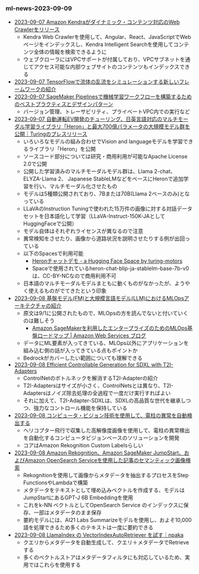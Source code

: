 ### ml-news-2023-09-09

- [2023-09-07 Amazon Kendraがダイナミック・コンテンツ対応のWeb Crawlerをリリース](https://aws.amazon.com/jp/about-aws/whats-new/2023/09/amazon-kendra-web-crawler-dynamic-content/)
  - Kendra Web Crawlerを使用して、Angular、React、JavaScriptでWebページをインデックスし、Kendra Intelligent Searchを使用してコンテンツ全体の情報を検索できるように
  - ウェブクローラにはVPCサポートが付属しており、VPCサブネットを通じてアクセス可能な内部ウェブサイトのコンテンツもインデックスできる
- [2023-09-07 TensorFlowで流体の乱流をシミュレーションする新しいフレームワークの紹介](https://blog.research.google/2023/09/a-novel-computational-fluid-dynamics.html)
- [2023-09-07 SageMaker Pipelinesで機械学習ワークフローを構築するためのベストプラクティスとデザインパターン](https://aws.amazon.com/jp/blogs/machine-learning/best-practices-and-design-patterns-for-building-machine-learning-workflows-with-amazon-sagemaker-pipelines/)
  - バージョン管理、トレーサビリティ、プライベートVPC内での実行など
- [2023-09-07 自動運転EV開発のチューリング、日英言語対応のマルチモーダル学習ライブラリ「Heron」と最大700億パラメータの大規模モデル群を公開｜Turingのプレスリリース](https://prtimes.jp/main/html/rd/p/000000034.000098132.html)
  - いろいろなモデルの組み合わせでVision and languageモデルを学習できるライブラリ「Heron」を公開
  - ソースコード部分については研究・商用利用が可能なApache License 2.0で公開
  - 公開した学習済みのマルチモーダルモデル群は、Llama 2-chat、ELYZA-Llama 2、 Japanese StableLMなどをベースにHeronで追加学習を行い、マルチモーダル化させたもの
  - モデルは5種類公開されており、7Bまたは70B(Llama 2ベースのみ)となっている
  - LLaVAのInstruction Tuningで使われた15万件の画像に対する対話データセットを日本語化して学習（LLaVA-Instruct-150K-JAとしてHuggingFaceで公開）
  - モデル自体はそれぞれライセンスが異なるので注意
  - 異常検知をさせたり、画像から道路状況を説明させたりする例が出回っている
  - 以下のSpacesで利用可能
    - [Heronチャットデモ - a Hugging Face Space by turing-motors](https://huggingface.co/spaces/turing-motors/heron_chat_blip)
    - Spaceで使用されているheron-chat-blip-ja-stablelm-base-7b-v0は、CC-BY-NCなので商用利用不可
  - 日本語のマルチモーダルモデルまともに動くものがなかったが、ようやく使えるものがでてきたという印象
- [2023-09-08 基盤モデル(FM)と大規模言語モデル(LLM)におけるMLOpsアーキテクチャの紹介](https://aws.amazon.com/jp/blogs/news/fmops-llmops-operationalize-generative-ai-and-differences-with-mlops/)
  - 原文は9/1に公開されたもので、MLOpsの方を読んでないと付いていくのは難しそう
    - [Amazon SageMakerを利用したエンタープライズのためのMLOps基盤ロードマップ | Amazon Web Services ブログ](https://aws.amazon.com/jp/blogs/news/mlops-foundation-roadmap-for-enterprises-with-amazon-sagemaker-jp/)
  - データにML要素が入ってきている、MLOps以外にアプリケーションを組み込む側の話が入ってきている点もポイントか
  - Bedrockがカバーしたい範囲についても理解できる
- [2023-09-08 Efficient Controllable Generation for SDXL with T2I-Adapters](https://huggingface.co/blog/t2i-sdxl-adapters)
  - ControlNetのボトルネックを解消するT2I-Adapterの紹介
  - T2I-Adaptersはサイズが小さく、ControlNetsとは異なり、T2I-Adaptersはノイズ除去処理の全過程で一度だけ実行すればよい
  - それに加えて、T2I-Adapter-SDXLは、SDXLの高品質な世代を継承しつつ、強力なコントロール機能を保持している
- [2023-09-08 コンピュータ・ビジョン技術を使用して、電柱の異常を自動検出する](https://aws.amazon.com/jp/blogs/machine-learning/improving-asset-health-and-grid-resilience-using-machine-learning/)
  - ヘリコプター飛行で収集した高解像度画像を使用して、電柱の異常検出を自動化するコンピュータビジョンベースのソリューションを開発
  - コアはAmazon Rekognition Custom Labelsらしい
- [2023-09-08 Amazon Rekognition、Amazon SageMaker JumpStart、およびAmazon OpenSearch Serviceを使用した記事のセマンティック画像検索](https://aws.amazon.com/jp/blogs/machine-learning/semantic-image-search-for-articles-using-amazon-rekognition-amazon-sagemaker-foundation-models-and-amazon-opensearch-service/)
  - Rekognitionを使用して画像からメタデータを抽出するプロセスをStep FunctionsやLambdaで構築
  - メタデータをテキストとして埋め込みベクトルを作成する、モデルはJumpStartにあるGPT-J 6B Embeddingを使用
  - これをk-NN ベクトルとしてOpenSearch Service のインデックスに保存、一部はメタデータのまま保存
  - 要約モデルには、AI21 Labs Summarizeモデルを使用し、およそ10,000語を処理できるため多くのテキストは一度に要約できる
- [2023-09-08 LlamaIndex の VectorIndexAutoRetriever を試す｜npaka](https://note.com/npaka/n/n44a6d7842a5d)
  - クエリからメタデータを自動生成して、クエリ＋メタデータでRetrieveする
  - 多くのベクトルストアはメタデータフィルタにも対応しているため、実用ではこれらを使用する